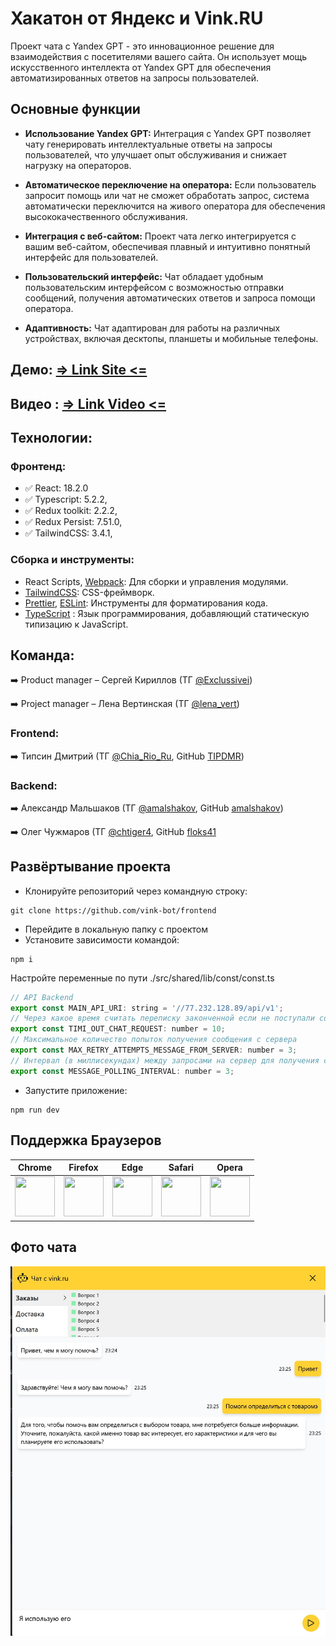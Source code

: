 # Хакатон от Яндекс и Vink.RU  

Проект чата с Yandex GPT - это инновационное решение для взаимодействия с посетителями вашего сайта. Он использует мощь искусственного интеллекта от Yandex GPT для обеспечения автоматизированных ответов на запросы пользователей.

## Основные функции

- **Использование Yandex GPT:** Интеграция с Yandex GPT позволяет чату генерировать интеллектуальные ответы на запросы пользователей, что улучшает опыт обслуживания и снижает нагрузку на операторов.

- **Автоматическое переключение на оператора:** Если пользователь запросит помощь или чат не сможет обработать запрос, система автоматически переключится на живого оператора для обеспечения высококачественного обслуживания.

- **Интеграция с веб-сайтом:** Проект чата легко интегрируется с вашим веб-сайтом, обеспечивая плавный и интуитивно понятный интерфейс для пользователей.

- **Пользовательский интерфейс:** Чат обладает удобным пользовательским интерфейсом с возможностью отправки сообщений, получения автоматических ответов и запроса помощи оператора.

- **Адаптивность:** Чат адаптирован для работы на различных устройствах, включая десктопы, планшеты и мобильные телефоны.

## Демо: [=> Link Site <=](http://hackathon.zapto.org/) 

## Видео : [=> Link Video <=](https://disk.yandex.ru/i/oFe1ww9htkyEiA) 

## Технологии:

### Фронтенд:

* ✅ React: 18.2.0
* ✅ Typescript: 5.2.2,
* ✅ Redux toolkit: 2.2.2,
* ✅ Redux Persist: 7.51.0,
* ✅ TailwindCSS: 3.4.1,

### Сборка и инструменты:

- React Scripts, [Webpack](https://webpack.js.org/): Для сборки и управления модулями.
- [TailwindCSS](https://tailwindcss.com/):  CSS-фреймворк.
- [Prettier](https://prettier.io/), [ESLint](https://eslint.org/): Инструменты для форматирования кода.
- [TypeScript](https://www.typescriptlang.org/) : Язык программирования, добавляющий статическую типизацию к JavaScript.


## Команда:

➡️ Product manager – Сергей Кириллов (ТГ [@Exclussivei](https://t.me/Exclussivei))

➡️ Project manager – Лена Вертинская (ТГ [@lena_vert](https://t.me/lena_vert))

### Frontend:

➡️ Типсин Дмитрий (ТГ [@Chia_Rio_Ru](https://t.me/Chia_Rio_Ru), GitHub [TIPDMR](https://github.com/TIPDMR))


### Backend:

➡️ Александр Мальшаков (ТГ [@amalshakov](https://t.me/amalshakov), GitHub [amalshakov](https://github.com/amalshakov))

➡️ Олег Чужмаров (ТГ [@chtiger4](https://t.me/chtiger4), GitHub [floks41](https://github.com/floks41)



## Развёртывание проекта

- Клонируйте репозиторий через командную строку:

```
git clone https://github.com/vink-bot/frontend
```

- Перейдите в локальную папку с проектом
- Установите зависимости командой:

```
npm i
```
Настройте переменные по пути ./src/shared/lib/const/const.ts
```javascript
// API Backend
export const MAIN_API_URI: string = '//77.232.128.89/api/v1';
// Через какое время считать переписку законченной если не поступали сообщения
export const TIMI_OUT_CHAT_REQUEST: number = 10;
// Максимальное количество попыток получения сообщения с сервера
export const MAX_RETRY_ATTEMPTS_MESSAGE_FROM_SERVER: number = 3;
// Интервал (в миллисекундах) между запросами на сервер для получения сообщений
export const MESSAGE_POLLING_INTERVAL: number = 3;

```
- Запустите приложение:

```
npm run dev
```


## Поддержка Браузеров

| Chrome | Firefox | Edge | Safari | Opera |
|:---:|:---:|:---:|:---:|:---:|
| <img src="https://github.com/creativetimofficial/public-assets/blob/master/logos/chrome-logo.png?raw=true" width="64" height="64"> | <img src="https://raw.githubusercontent.com/creativetimofficial/public-assets/master/logos/firefox-logo.png" width="64" height="64"> | <img src="https://raw.githubusercontent.com/creativetimofficial/public-assets/master/logos/edge-logo.png" width="64" height="64"> | <img src="https://raw.githubusercontent.com/creativetimofficial/public-assets/master/logos/safari-logo.png" width="64" height="64"> | <img src="https://raw.githubusercontent.com/creativetimofficial/public-assets/master/logos/opera-logo.png" width="64" height="64"> |

## Фото чата

![img](./screen/chat-screen.jpg)

